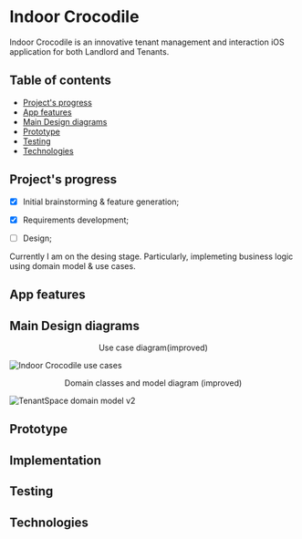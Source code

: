 # Indoor Crocodile
Indoor Crocodile is an innovative tenant management and interaction iOS application for both Landlord and Tenants. 

## Table of contents
- [Project's progress](#project-progress)
- [App features](#app-features)
- [Main Design diagrams](#main-design-diagrams)
- [Prototype](#prototype)
- [Testing](#testing)
- [Technologies](#technologies)

<h2 id="project-progress"> Project's progress </h2>

- [x] Initial brainstorming & feature generation;
- [x] Requirements development;
- [ ] Design;


Currently I am on the desing stage. Particularly, implemeting business logic using domain model & use cases.  

<h2 id="app-features"> App features </h2>
<h2 id="main-design-diagrams"> Main Design diagrams </h2>

<p align="center">Use case diagram(improved)</p>

![Indoor Crocodile use cases](https://user-images.githubusercontent.com/55618255/150384427-8d358754-5cfc-40e8-8cdf-236e30e31626.jpg)


<p align="center">Domain classes and model diagram (improved)</p>

![TenantSpace domain model v2](https://user-images.githubusercontent.com/55618255/150863040-2810b446-6fff-4cd4-8de3-c580fa9b2d96.jpg)

<h2 id="prototype"> Prototype </h2>
<h2 id="implementation"> Implementation </h2>
<h2 id="testing"> Testing </h2>
<h2 id="technologies"> Technologies </h2>
